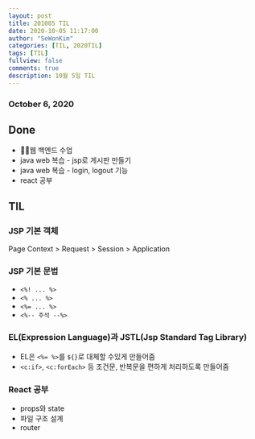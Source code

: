 ```yaml
---
layout: post
title: 201005 TIL
date: 2020-10-05 11:17:00
author: "SeWonKim"
categories: [TIL, 2020TIL]
tags: [TIL]
fullview: false
comments: true
description: 10월 5일 TIL
---
```


### October 6, 2020

## Done

- 👨‍💻웹 백엔드 수업
- java web 복습 - jsp로 게시판 만들기
- java web 복습 - login, logout 기능
- react 공부

## TIL

### JSP 기본 객체

Page Context > Request > Session > Application

### JSP 기본 문법

- `<%! ... %>`
- `<% ... %>`
- `<%= ... %>`
- `<%-- 주석 --%>`

### EL(Expression Language)과 JSTL(Jsp Standard Tag Library)

- EL은 `<%= %>`를 `${}`로 대체할 수있게 만들어줌
- `<c:if>`, `<c:forEach>` 등 조건문, 반복문을 편하게 처리하도록 만들어줌

### React 공부

- props와 state
- 파일 구조 설계
- router
